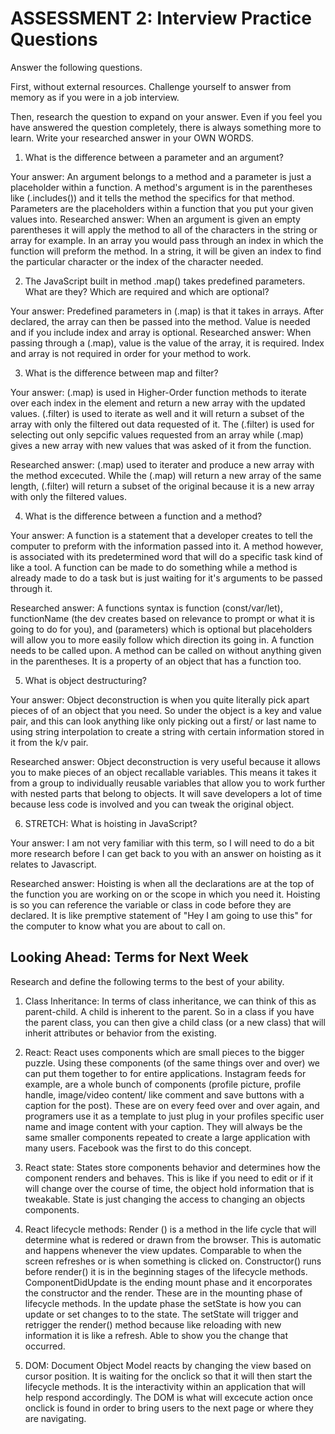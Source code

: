 # ASSESSMENT 2: Interview Practice Questions

Answer the following questions.

First, without external resources. Challenge yourself to answer from memory as if you were in a job interview.

Then, research the question to expand on your answer. Even if you feel you have answered the question completely, there is always something more to learn. Write your researched answer in your OWN WORDS.

1. What is the difference between a parameter and an argument?

  Your answer:
  An argument belongs to a method and a parameter is just a placeholder within a function. A method's argument is in the parentheses like (.includes()) and it tells the method the specifics for that method. Parameters are the placeholders within a function that you put your given values into.
  Researched answer:
  When an argument is given an empty parentheses it will apply the method to all of the characters in the string or array for example. In an array you would pass through an index in which the function will preform the method. In a string, it will be given an index to find the particular character or the index of the character needed. 



2. The JavaScript built in method .map() takes predefined parameters. What are they? Which are required and which are optional?

  Your answer:
  Predefined parameters in (.map) is that it takes in arrays. After declared, the array can then be passed into the method. Value is needed and if you include index and array is optional.
  Researched answer:
  When passing through a (.map), value is the value of the array, it is required. Index and array is not required in order for your method to work.


3. What is the difference between map and filter?

  Your answer:
  (.map) is used in Higher-Order function methods to iterate over each index in the element and return a new array with the updated values. (.filter) is used to iterate as well and it will return a subset of the array with only the filtered out data requested of it. The (.filter) is used for selecting out only sepcific values requested from an array while (.map) gives a new array with new values that was asked of it from the function. 

  Researched answer:
  (.map) used to iterater and produce a new array with the method excecuted. While the (.map) will return a new array of the same length, (.filter) will return a subset of the original because it is a new array with only the filtered values.



4. What is the difference between a function and a method?

  Your answer:
  A function is a statement that a developer creates to tell the computer to preform with the information passed into it. A method however, is associated with its predetermined word that will do a specific task kind of like a tool. A function can be made to do something while a method is already made to do a task but is just waiting for it's arguments to be passed through it. 

  Researched answer:
  A functions syntax is function (const/var/let), functionName (the dev creates based on relevance to prompt or what it is going to do for you), and (parameters) which is optional but placeholders will allow you to more easily follow which direction its going in. A function needs to be called upon. A method can be called on without anything given in the parentheses. It is a property of an object that has a function too.



5. What is object destructuring?

  Your answer:
  Object deconstruction is when you quite literally pick apart pieces of of an object that you need. So under the object is a key and value pair, and this can look anything like only picking out a first/ or last name to using string interpolation to create a string with certain information stored in it from the k/v pair.

  Researched answer:
  Object deconstruction is very useful because it allows you to make pieces of an object recallable variables. This means it takes it from a group to individually reusable variables that allow you to work further with nested parts that belong to objects. It will save developers a lot of time because less code is involved and you can tweak the original object.



6. STRETCH: What is hoisting in JavaScript?

  Your answer:
  I am not very familiar with this term, so I will need to do a bit more research before I can get back to you with an answer on hoisting as it relates to Javascript.

  Researched answer:
  Hoisting is when all the declarations are at the top of the function you are working on or the scope in which you need it. Hoisting is so you can reference the variable or class in code before they are declared. It is like premptive statement of "Hey I am going to use this" for the computer to know what you are about to call on.



## Looking Ahead: Terms for Next Week

Research and define the following terms to the best of your ability.

1. Class Inheritance:
  In terms of class inheritance, we can think of this as parent-child. A child is inherent to the parent. So in a class if you have the parent class, you can then give a child class (or a new class) that will inherit attributes or behavior from the existing.

2. React:
  React uses components which are small pieces to the bigger puzzle. Using these components (of the same things over and over) we can put them together to for entire applications. Instagram feeds for example, are a whole bunch of components (profile picture, profile handle, image/video content/ like comment and save buttons with a caption for the post). These are on every feed over and over again, and programers use it as a template to just plug in your profiles specific user name and image content with your caption. They will always be the same smaller components repeated to create a large application with many users. Facebook was the first to do this concept.

3. React state:
  States store components behavior and determines how the component renders and behaves. This is like if you need to edit or if it will change over the course of time, the object hold information that is tweakable. State is just changing the access to changing an objects components.

4. React lifecycle methods:
  Render () is a method in the life cycle that will determine what is redered or drawn from the browser. This is automatic and happens whenever the view updates. Comparable to when the screen refreshes or is when something is clicked on. Constructor() runs before render() it is in the beginning stages of the lifecycle methods. ComponentDidUpdate is the ending mount phase and it encorporates the constructor and the render. These are in the mounting phase of lifecycle methods. In the update phase the setState is how you can update or set changes to to the state. The setState will trigger and retrigger the render() method because like reloading with new information it is like a refresh. Able to show you the change that occurred.

5. DOM:
  Document Object Model reacts by changing the view based on cursor position. It is waiting for the onclick so that it will then start the lifecycle methods. It is the interactivity within an application that will help respond accordingly. The DOM is what will excecute action once onclick is found in order to bring users to the next page or where they are navigating.
